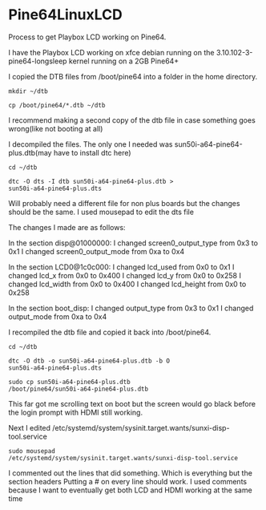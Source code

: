 # Pine64LinuxLCD
Process to get Playbox LCD working on Pine64.

I have the Playbox LCD working on xfce debian running on the 3.10.102-3-pine64-longsleep kernel running on a 2GB Pine64+

I copied the DTB files from /boot/pine64 into a folder in the home directory.

<code>mkdir ~/dtb</code>

<code>cp /boot/pine64/*.dtb ~/dtb</code>

I recommend making a second copy of the dtb file in case something goes wrong(like not booting at all)

I decompiled the files.  The only one I needed was sun50i-a64-pine64-plus.dtb(may have to install dtc here)

<code>cd ~/dtb</code>

<code>dtc -O dts -I dtb sun50i-a64-pine64-plus.dtb > sun50i-a64-pine64-plus.dts</code>

Will probably need a different file for non plus boards but the changes should be the same.
I used mousepad to edit the dts file

The changes I made are as follows:

In the section disp@01000000: 
  I changed screen0_output_type from 0x3 to 0x1
  I changed screen0_output_mode from 0xa to 0x4
  
In the section LCD0@1c0c000:
  I changed lcd_used from 0x0 to 0x1
  I changed lcd_x from 0x0 to 0x400
  I changed lcd_y from 0x0 to 0x258
  I changed lcd_width from 0x0 to 0x400
  I changed lcd_height from 0x0 to 0x258
  
In the section boot_disp:
  I changed output_type from 0x3 to 0x1
  I changed output_mode from 0xa to 0x4
  
I recompiled the dtb file and copied it back into /boot/pine64.

<code>cd ~/dtb</code>

<code>dtc -O dtb -o sun50i-a64-pine64-plus.dtb -b O sun50i-a64-pine64-plus.dts</code>

<code>sudo cp sun50i-a64-pine64-plus.dtb /boot/pine64/sun50i-a64-pine64-plus.dtb</code>

This far got me scrolling text on boot but the screen would go black before the login prompt with HDMI still working.

Next I edited /etc/systemd/system/sysinit.target.wants/sunxi-disp-tool.service

<code>sudo mousepad /etc/systemd/system/sysinit.target.wants/sunxi-disp-tool.service</code>

I commented out the lines that did something. Which is everything but the section headers
Putting a # on every line should work.  I used comments because I want to eventually get both LCD and HDMI working at the same time

